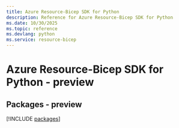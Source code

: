 ```yaml
---
title: Azure Resource-Bicep SDK for Python
description: Reference for Azure Resource-Bicep SDK for Python
ms.date: 10/30/2025
ms.topic: reference
ms.devlang: python
ms.service: resource-bicep
---
```

# Azure Resource-Bicep SDK for Python - preview
## Packages - preview
[!INCLUDE [packages](resource-bicep-index.md)]